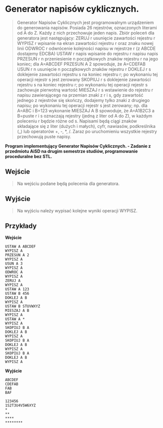 # Generator napisów cyklicznych.

> Generator Napisów Cyklicznych jest programowalnym urządzeniem do generowania napisów. Posiada 26 rejestrów, oznaczonych literami od A do Z. Każdy z nich przechowuje jeden napis. Zbiór poleceń dla generatora jest następujący:
ZERUJ r
usunięcie zawartości rejestru r
WYPISZ r
wpisanie na ekran zawartości rejestru r oraz znaku nowej linii
ODWROC r
odwrócenie kolejności napisu w rejestrze r (z ABCDE dostajemy EDCBA)
USTAW r napis
wpisanie do rejestru r napisu napis
PRZESUN r n
przeniesienie n początkowych znaków rejestru r na jego koniec; dla A=ABCDEF PRZESUN A 2 spowoduje, że A=CDEFAB
USUN r n
usunięcie n początkowych znaków rejestru r
DOKLEJ r s
doklejenie zawartości rejestru s na koniec rejestru r; po wykonaniu tej operacji rejestr s jest zerowany
SKOPIUJ r s
doklejenie zawartości rejestru s na koniec rejestru r; po wykonaniu tej operacji rejestr s zachowuje pierwotną wartość
MIESZAJ r s
wstawienie do rejestru r napisu zawierającego na przemian znaki z r i s, gdy zawartość jednego z rejestrów się skończy, dodajemy tylko znaki z drugiego napisu; po wykonaniu tej operacji rejestr s jest zerowany; np. dla A=ABC i B=123 wykonanie MIESZAJ A B spowoduje, że A=A1B2C3 a B=puste
r i s oznaczają rejestry (jedną z liter od A do Z), w każdym poleceniu r będzie różne od s. Napisami będą ciągi znaków składające się z liter (dużych i małych), cyfr, nawiasów, podkreślnika (_) lub operatorów +, -, *, /. Zaraz po uruchomieniu wszystkie rejestry przechowują puste napisy. 

**Program implementujący Generator Napisów Cyklicznych. -  Zadanie  z przedmiotu AiSD na drugim semestrze studiów, programowanie proceduralne bez STL.**

**Wejście**
---

> Na wejściu podane będą polecenia dla generatora.

**Wyjście**
---
    
> Na wyjściu należy wypisać kolejne wyniki operacji WYPISZ.

**Przykłady**
---


**Wejście**
```
USTAW A ABCDEF
WYPISZ A
PRZESUN A 2
WYPISZ A
USUN A 3
WYPISZ A
ODWROC A
WYPISZ A
ZERUJ A
WYPISZ A
USTAW A 123
USTAW B 456
DOKLEJ A B
WYPISZ A
USTAW B STUVWXYZ
MIESZAJ A B
WYPISZ A
USTAW A *
WYPISZ A
SKOPIUJ B A
DOKLEJ A B
WYPISZ A
SKOPIUJ B A
DOKLEJ A B
WYPISZ A
SKOPIUJ B A
DOKLEJ A B
WYPISZ A
```

**Wyjście**

```
ABCDEF
CDEFAB
FAB
BAF

123456
1S2T3U4V5W6XYZ
*
**
****
********
```
